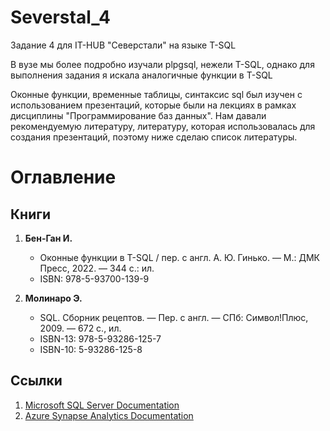 # Severstal_4
Задание 4 для IT-HUB "Северстали" на языке T-SQL

В вузе мы более подробно изучали plpgsql, нежели T-SQL, однако для выполнения задания я искала аналогичные функции в T-SQL

Оконные функции, временные таблицы, синтаксис sql был изучен с использованием презентаций, которые были на лекциях в рамках дисциплины "Программирование баз данных". Нам давали рекомендуемую литературу, литературу, которая использовалась для создания презентаций, поэтому ниже сделаю список литературы. 

# Оглавление

## Книги

1. **Бен-Ган И.**
   - Оконные функции в T-SQL / пер. с англ. А. Ю. Гинько. — М.: ДМК Пресс, 2022. — 344 с.: ил.
   - ISBN: 978-5-93700-139-9

2. **Молинаро Э.**
   - SQL. Сборник рецептов. — Пер. с англ. — СПб: Символ!Плюс, 2009. — 672 с., ил.
   - ISBN-13: 978-5-93286-125-7
   - ISBN-10: 5-93286-125-8

## Ссылки

1. [Microsoft SQL Server Documentation](https://learn.microsoft.com/ru-ru/sql/sql-server/?view=sql-server-ver16)
2. [Azure Synapse Analytics Documentation](https://learn.microsoft.com/ru-ru/azure/synapse-analytics/sql-data-warehouse/sql-data-warehouse-overview-what-is)
